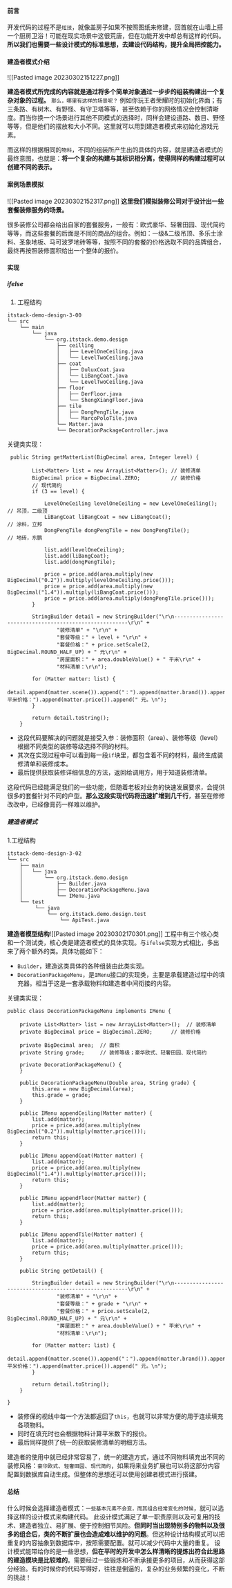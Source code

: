 #### 前言
开发代码的过程不是`炫技`，就像盖房子如果不按照图纸来修建，回首就在山墙上搭一个厨房卫浴！可能在现实场景中这很荒唐，但在功能开发中却总有这样的代码。
**所以我们也需要一些设计模式的标准思想，去建设代码结构，提升全局把控能力。**

#### 建造者模式介绍
![[Pasted image 20230302151227.png]]

**建造者模式所完成的内容就是通过将多个简单对象通过一步步的组装构建出一个复杂对象的过程。**
`那么，哪里有这样的场景呢？`
例如你玩王者荣耀时的初始化界面；有三条路、有树木、有野怪、有守卫塔等等，甚至依赖于你的网络情况会控制清晰度。而当你换一个场景进行其他不同模式的选择时，同样会建设道路、数目、野怪等等，但是他们的摆放和大小不同。这里就可以用到建造者模式来初始化游戏元素。

而这样的根据相同的`物料`，不同的组装所产生出的具体的内容，就是建造者模式的最终意图，也就是：**将一个复杂的构建与其标识相分离，使得同样的构建过程可以创建不同的表示。**

#### 案例场景模拟
![[Pasted image 20230302152317.png]]
**这里我们模拟装修公司对于设计出一些套餐装修服务的场景。**

很多装修公司都会给出自家的套餐服务，一般有：欧式豪华、轻奢田园、现代简约等等，而这些套餐的后面是不同的商品的组合。例如：一级&二级吊顶、多乐士涂料、圣象地板、马可波罗地砖等等，按照不同的套餐的价格选取不同的品牌组合，最终再按照装修面积给出一个整体的报价。

#### 实现
##### ifelse
1. 工程结构
```
itstack-demo-design-3-00
└── src
    └── main
        └── java
            └── org.itstack.demo.design
                ├── ceilling
                │   ├── LevelOneCeiling.java
                │   └── LevelTwoCeiling.java
                ├── coat
                │   ├── DuluxCoat.java
                │   └── LiBangCoat.java
                │   └── LevelTwoCeiling.java
                ├── floor
                │   ├── DerFloor.java
                │   └── ShengXiangFloor.java
                ├── tile
                │   ├── DongPengTile.java
                │   └── MarcoPoloTile.java
                └── Matter.java
				└── DecorationPackageController.java
```

关键类实现：
````
 public String getMatterList(BigDecimal area, Integer level) {

        List<Matter> list = new ArrayList<Matter>(); // 装修清单
        BigDecimal price = BigDecimal.ZERO;          // 装修价格
        // 现代简约
        if (3 == level) {

            LevelOneCeiling levelOneCeiling = new LevelOneCeiling();  // 吊顶，二级顶
            LiBangCoat liBangCoat = new LiBangCoat();                 // 涂料，立邦
            DongPengTile dongPengTile = new DongPengTile();           // 地砖，东鹏

            list.add(levelOneCeiling);
            list.add(liBangCoat);
            list.add(dongPengTile);

            price = price.add(area.multiply(new BigDecimal("0.2")).multiply(levelOneCeiling.price()));
            price = price.add(area.multiply(new BigDecimal("1.4")).multiply(liBangCoat.price()));
            price = price.add(area.multiply(dongPengTile.price()));
        }

        StringBuilder detail = new StringBuilder("\r\n-------------------------------------------------------\r\n" +
                "装修清单" + "\r\n" +
                "套餐等级：" + level + "\r\n" +
                "套餐价格：" + price.setScale(2, BigDecimal.ROUND_HALF_UP) + " 元\r\n" +
                "房屋面积：" + area.doubleValue() + " 平米\r\n" +
                "材料清单：\r\n");

        for (Matter matter: list) {
            detail.append(matter.scene()).append("：").append(matter.brand()).append("、").append(matter.model()).append("、平米价格：").append(matter.price()).append(" 元。\n");
        }

        return detail.toString();
    }
````
-  这段代码要解决的问题就是接受入参：装修面积（area）、装修等级（level）根据不同类型的装修等级选择不同的材料。
-  其次在实现过程中可以看到每一段`if`块里，都包含着不同的材料，最终生成装修清单和装修成本。
-  最后提供获取装修详细信息的方法，返回给调用方，用于知道装修清单。

这段代码已经能满足我们的一些功能，但随着老板对业务的快速发展要求，会提供很多的套餐针对不同的户型。**那么这段实现代码将迅速扩增到几千行**，甚至在修修改改中，已经像膏药一样难以维护。

##### 建造者模式
1.工程结构
```
itstack-demo-design-3-02
└── src
    ├── main
    │   └── java
    │       └── org.itstack.demo.design
    │           ├── Builder.java    
    │           ├── DecorationPackageMenu.java
    │           └── IMenu.java 
    └── test
         └── java
             └── org.itstack.demo.design.test
                 └── ApiTest.java
```

**建造者模型结构**![[Pasted image 20230302170301.png]]
工程中有三个核心类和一个测试类，核心类是建造者模式的具体实现。与`ifelse`实现方式相比，多出来了两个额外的类。具体功能如下：
- `Builder`，建造这类具体的各种组装由此类实现。
- `DecorationPackageMenu`，是`IMenu`接口的实现类，主要是承载建造过程中的填充器。相当于这是一套承载物料和建造者中间衔接的内容。

关键类实现：
```
public class DecorationPackageMenu implements IMenu {

    private List<Matter> list = new ArrayList<Matter>();  // 装修清单
    private BigDecimal price = BigDecimal.ZERO;      // 装修价格

    private BigDecimal area;  // 面积
    private String grade;     // 装修等级；豪华欧式、轻奢田园、现代简约

    private DecorationPackageMenu() {
    }

    public DecorationPackageMenu(Double area, String grade) {
        this.area = new BigDecimal(area);
        this.grade = grade;
    }

    public IMenu appendCeiling(Matter matter) {
        list.add(matter);
        price = price.add(area.multiply(new BigDecimal("0.2")).multiply(matter.price()));
        return this;
    }

    public IMenu appendCoat(Matter matter) {
        list.add(matter);
        price = price.add(area.multiply(new BigDecimal("1.4")).multiply(matter.price()));
        return this;
    }

    public IMenu appendFloor(Matter matter) {
        list.add(matter);
        price = price.add(area.multiply(matter.price()));
        return this;
    }

    public IMenu appendTile(Matter matter) {
        list.add(matter);
        price = price.add(area.multiply(matter.price()));
        return this;
    }

    public String getDetail() {

        StringBuilder detail = new StringBuilder("\r\n-------------------------------------------------------\r\n" +
                "装修清单" + "\r\n" +
                "套餐等级：" + grade + "\r\n" +
                "套餐价格：" + price.setScale(2, BigDecimal.ROUND_HALF_UP) + " 元\r\n" +
                "房屋面积：" + area.doubleValue() + " 平米\r\n" +
                "材料清单：\r\n");

        for (Matter matter: list) {
            detail.append(matter.scene()).append("：").append(matter.brand()).append("、").append(matter.model()).append("、平米价格：").append(matter.price()).append(" 元。\n");
        }

        return detail.toString();
    }

}
```
- 装修保的视线中每一个方法都返回了`this`，也就可以非常方便的用于连续填充各项物料。
- 同时在填充时也会根据物料计算平米数下的报价。
- 最后同样提供了统一的获取装修清单的明细方法。

建造者的使用中就已经非常容易了，统一的建造方式，通过不同物料填充出不同的装修风格：`豪华欧式`、`轻奢田园`、`现代简约`，如果将来业务扩展也可以将这部分内容配置到数据库自动生成。但整体的思想还可以使用创建者模式进行搭建。

#### 总结
什么时候会选择建造者模式：`一些基本元素不会变，而其组合经常变化的时候`，就可以选择这样的设计模式来构建代码。
此设计模式满足了单一职责原则以及可复用的技术、建造者独立、易扩展、便于控制细节风险。**但同时当出现特别多的物料以及很多的组合后，类的不断扩展也会造成难以维护的问题**。但这种设计结构模式可以把重复的内容抽象到数据库中，按照需要配置。就可以减少代码中大量的重复。
设计模式能带给你的是一些思想，**但在平时的开发中怎么样清晰的提炼出符合此思路的建造模块是比较难的**。需要经过一些锻炼和不断承接更多的项目，从而获得这部分经验。有的时候你的代码写得好，往往是倒逼的，复杂的业务频繁的变化，不断的挑战！